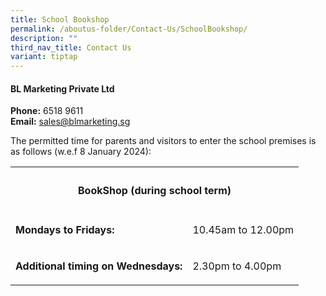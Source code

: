 ```yaml
---
title: School Bookshop
permalink: /aboutus-folder/Contact-Us/SchoolBookshop/
description: ""
third_nav_title: Contact Us
variant: tiptap
---
```

<h4>BL Marketing Private Ltd</h4><p><strong>Phone:</strong> 6518 9611<br><strong>Email:</strong> <a href="mailto:sales@blmarketing.sg" rel="noopener noreferrer nofollow" target="_blank">sales@blmarketing.sg</a></p><p>The permitted time for parents and visitors to enter the school premises is as follows (w.e.f 8 January 2024):</p><table><tbody><tr><th rowspan="1" colspan="2"><h4>BookShop (during school term)</h4></th></tr><tr><td rowspan="1" colspan="1"><p><strong>Mondays to Fridays:</strong></p></td><td rowspan="1" colspan="1"><p>10.45am to 12.00pm</p></td></tr><tr><td rowspan="1" colspan="1"><p><strong>Additional timing on Wednesdays:</strong></p></td><td rowspan="1" colspan="1"><p>2.30pm to 4.00pm</p></td></tr></tbody></table><p></p>